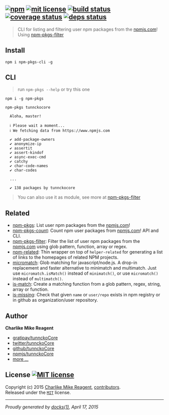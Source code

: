 ## [![npm][npmjs-img]][npmjs-url] [![mit license][license-img]][license-url] [![build status][travis-img]][travis-url] [![coverage status][coveralls-img]][coveralls-url] [![deps status][daviddm-img]][daviddm-url]

> CLI for listing and filtering user npm packages from the [npmjs.com](https://npmjs.com)!  Using [npm-pkgs-filter](http://j.mp/1J8UJe3)

## Install
```
npm i npm-pkgs-cli -g
```


## CLI
> run `npm-pkgs --help` or try this one

```
npm i -g npm-pkgs

npm-pkgs tunnckocore

  Aloha, master!

  ℹ Please wait a moment...
  ℹ We fetching data from https://www.npmjs.com

  ✔ add-package-owners
  ✔ anonymize-ip
  ✔ assertit
  ✔ assert-kindof
  ✔ async-exec-cmd
  ✔ catchy
  ✔ char-code-names
  ✔ char-codes

  ...

  ✔ 138 packages by tunnckocore

```
> You can also use it as module, see more at [npm-pkgs-filter](http://j.mp/1J8UJe3)


## Related
- [npm-pkgs](https://github.com/tunnckoCore/npm-pkgs): List user npm packages from the [npmjs.com](https://npmjs.com)!
- [npm-pkgs-count](https://github.com/tunnckoCore/npm-pkgs-count): Count npm user packages from [npmjs.com](https://npmjs.com)! API and CLI.
- [npm-pkgs-filter](https://github.com/tunnckoCore/npm-pkgs-filter): Filter the list of user npm packages from the [npmjs.com](https://npmjs.com) using glob pattern, function, array or regex.
- [npm-related](https://github.com/tunnckoCore/npm-related): Thin wrapper on top of `helper-related` for generating a list of links to the homepages of related NPM projects.
- [micromatch](https://github.com/jonschlinkert/micromatch): Glob matching for javascript/node.js. A drop-in replacement and faster alternative to minimatch and multimatch. Just use `micromatch.isMatch()` instead of `minimatch()`, or use `micromatch()` instead of `multimatch()`.
- [is-match](https://github.com/jonschlinkert/is-match): Create a matching function from a glob pattern, regex, string, array or function.
- [is-missing](https://github.com/tunnckoCore/is-missing): Check that given `name` or `user/repo` exists in npm registry or in github as organization/user repository.



## Author
**Charlike Mike Reagent**
+ [gratipay/tunnckoCore][author-gratipay]
+ [twitter/tunnckoCore][author-twitter]
+ [github/tunnckoCore][author-github]
+ [npmjs/tunnckoCore][author-npmjs]
+ [more ...][contrib-more]


## License [![MIT license][license-img]][license-url]
Copyright (c) 2015 [Charlike Mike Reagent][contrib-more], [contributors][contrib-graf].  
Released under the [`MIT`][license-url] license.


[npmjs-url]: http://npm.im/npm-pkgs-cli
[npmjs-img]: https://img.shields.io/npm/v/npm-pkgs-cli.svg?style=flat&label=npm-pkgs-cli

[coveralls-url]: https://coveralls.io/r/tunnckoCore/npm-pkgs-cli?branch=master
[coveralls-img]: https://img.shields.io/coveralls/tunnckoCore/npm-pkgs-cli.svg?style=flat

[license-url]: https://github.com/tunnckoCore/npm-pkgs-cli/blob/master/license.md
[license-img]: https://img.shields.io/badge/license-MIT-blue.svg?style=flat

[travis-url]: https://travis-ci.org/tunnckoCore/npm-pkgs-cli
[travis-img]: https://img.shields.io/travis/tunnckoCore/npm-pkgs-cli.svg?style=flat

[daviddm-url]: https://david-dm.org/tunnckoCore/npm-pkgs-cli
[daviddm-img]: https://img.shields.io/david/tunnckoCore/npm-pkgs-cli.svg?style=flat

[author-gratipay]: https://gratipay.com/tunnckoCore
[author-twitter]: https://twitter.com/tunnckoCore
[author-github]: https://github.com/tunnckoCore
[author-npmjs]: https://npmjs.org/~tunnckocore

[contrib-more]: http://j.mp/1stW47C
[contrib-graf]: https://github.com/tunnckoCore/npm-pkgs-cli/graphs/contributors

***

_Proudly generated by [docks(1)](https://github.com/tunnckoCore), April 17, 2015_